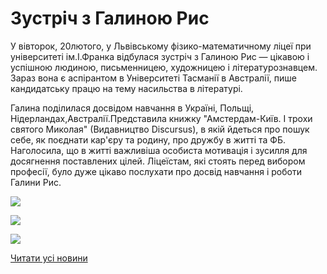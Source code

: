 # Зустріч з Галиною Рис

У вівторок, 20лютого, у Львівському фізико-математичному ліцеї при університеті ім.І.Франка відбулася зустріч з Галиною Рис — цікавою і успішною людиною, письменницею, художницею і літературознавцем. Зараз вона є аспірантом в Університеті Тасманії в Австралії, пише кандидатську працю на тему насильства в літературі.

Галина поділилася досвідом навчання в Україні, Польщі, Нідерландах,Австралії.Представила книжку "Амстердам-Київ. І трохи святого Миколая" (Видавництво Discursus), в якій йдеться про пошук себе, як поєднати кар'єру та родину, про дружбу в житті та ФБ. Наголосила, що в житті важливіша особиста мотивація і зусилля для досягнення поставлених цілей. Ліцеїстам, які стоять перед вибором професії, було дуже цікаво послухати про досвід навчання і роботи Галини Рис.

![](/images/blog/зустріч-з-галиною-рис/uz1.jpg)

![](/images/blog/зустріч-з-галиною-рис/uz2.jpg)

![](/images/blog/зустріч-з-галиною-рис/uz3.jpg)

[Читати усі новини](/news)
